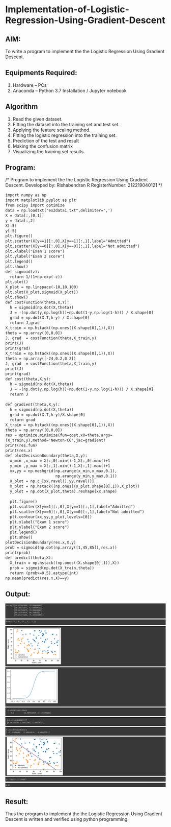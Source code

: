 # Implementation-of-Logistic-Regression-Using-Gradient-Descent

## AIM:
To write a program to implement the the Logistic Regression Using Gradient Descent.

## Equipments Required:
1. Hardware – PCs
2. Anaconda – Python 3.7 Installation / Jupyter notebook

## Algorithm
1. Read the given dataset.
2. Fitting the dataset into the training set and test set.
3. Applying the feature scaling method.
4. Fitting the logistic regression into the training set.
5. Prediction of the test and result
6. Making the confusion matrix
7. Visualizing the training set results.

## Program:

/*
Program to implement the the Logistic Regression Using Gradient Descent.
Developed by: Rishabendran R
RegisterNumber: 212219040121
*/
```
import numpy as np
import matplotlib.pyplot as plt
from scipy import optimize
data = np.loadtxt("ex2data1.txt",delimiter=',')
X = data[:,[0,1]]
y = data[:,2]
X[:5]
y[:5]
plt.figure()
plt.scatter(X[y==1][:,0],X[y==1][:,1],label="Admitted")
plt.scatter(X[y==0][:,0],X[y==0][:,1],label="Not admitted")
plt.xlabel("Exam 1 score")
plt.ylabel("Exam 2 score")
plt.legend()
plt.show()
def sigmoid(z):
  return 1/(1+np.exp(-z))
plt.plot()
X_plot = np.linspace(-10,10,100)
plt.plot(X_plot,sigmoid(X_plot))
plt.show()
def costFunction(theta,X,Y):
  h = sigmoid(np.dot(X,theta))
  J = -(np.dot(y,np.log(h))+np.dot(1-y,np.log(1-h))) / X.shape[0]
  grad = np.dot(X.T,h-y) / X.shape[0]
  return J,grad
X_train = np.hstack((np.ones((X.shape[0],1)),X))
theta = np.array([0,0,0])
J, grad  = costFunction(theta,X_train,y)
print(J)
print(grad)
X_train = np.hstack((np.ones((X.shape[0],1)),X))
theta = np.array([-24,0.2,0.2])
J, grad  = costFunction(theta,X_train,y)
print(J)
print(grad)
def cost(theta,X,y):
  h = sigmoid(np.dot(X,theta))
  J = -(np.dot(y,np.log(h))+np.dot(1-y,np.log(1-h))) / X.shape[0]
  return J

def gradient(theta,X,y):
  h = sigmoid(np.dot(X,theta))
  grad = np.dot(X.T,h-y)/X.shape[0]
  return grad
X_train = np.hstack((np.ones((X.shape[0],1)),X))
theta = np.array([0,0,0])
res = optimize.minimize(fun=cost,x0=theta,args=(X_train,y),method='Newton-CG',jac=gradient)
print(res.fun)
print(res.x)
def plotDecisionBoundary(theta,X,y):
  x_min ,x_max = X[:,0].min()-1,X[:,0].max()+1
  y_min ,y_max = X[:,1].min()-1,X[:,1].max()+1
  xx,yy = np.meshgrid(np.arange(x_min,x_max,0.1),
                      np.arange(y_min,y_max,0.1))
  X_plot = np.c_[xx.ravel(),yy.ravel()]
  X_plot = np.hstack((np.ones((X_plot.shape[0],1)),X_plot))
  y_plot = np.dot(X_plot,theta).reshape(xx.shape)

  plt.figure()
  plt.scatter(X[y==1][:,0],X[y==1][:,1],label="Admitted")
  plt.scatter(X[y==0][:,0],X[y==0][:,1],label="Not admitted")
  plt.contour(xx,yy,y_plot,levels=[0])
  plt.xlabel("Exam 1 score")
  plt.ylabel("Exam 2 score")
  plt.legend()
  plt.show()
plotDecisionBoundary(res.x,X,y)
prob = sigmoid(np.dot(np.array([1,45,85]),res.x))
print(prob)
def predict(theta,X):
  X_train = np.hstack((np.ones((X.shape[0],1)),X))
  prob = sigmoid(np.dot(X_train,theta))
  return (prob>=0.5).astype(int)
np.mean(predict(res.x,X)==y)
```

## Output:
![logistic regression using gradient descent](/images/s1.png)
![](/images/s2.png)
![](/images/s3.png)
![](/images/s4.png)
![](/images/s5.png)
![](/images/s6.png)
![](/images/s7.png)
![](/images/s8.png)
![](/images/s9.png)
![](/images/s10.png)

## Result:
Thus the program to implement the the Logistic Regression Using Gradient Descent is written and verified using python programming.